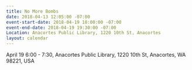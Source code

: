 ```yaml
---
title: No More Bombs
date: 2018-04-13 12:05:00 -07:00
event-start-date: 2018-04-19 18:00:00 -07:00
event-end-date: 2018-04-19 19:30:00 -07:00
Location: Anacortes Public Library, 1220 10th St, Anacortes
layout: calendar
---
```


April 19 6:00 - 7:30, Anacortes Public Library, 1220 10th St, Anacortes, WA 98221, USA